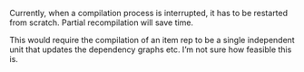 Currently, when a compilation process is interrupted, it has to be restarted from scratch. Partial recompilation will save time.

This would require the compilation of an item rep to be a single independent unit that updates the dependency graphs etc. I’m not sure how feasible this is.